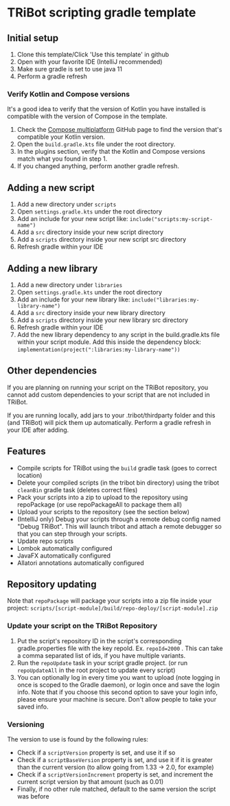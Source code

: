 # TRiBot scripting gradle template

## Initial setup
1) Clone this template/Click 'Use this template' in github
2) Open with your favorite IDE (IntelliJ recommended)
3) Make sure gradle is set to use java 11
4) Perform a gradle refresh
### Verify Kotlin and Compose versions
It's a good idea to verify that the version of Kotlin you have installed is compatible with the version of Compose in the template.
1) Check the [Compose multiplatform](https://github.com/JetBrains/compose-multiplatform/blob/master/VERSIONING.md#kotlin-compatibility) GitHub page to find the version that's compatible your Kotlin version.
2) Open the `build.gradle.kts` file under the root directory.
3) In the plugins section, verify that the Kotlin and Compose versions match what you found in step 1.
4) If you changed anything, perform another gradle refresh.

## Adding a new script
1) Add a new directory under `scripts`
2) Open `settings.gradle.kts` under the root directory
3) Add an include for your new script like: `include("scripts:my-script-name")`
4) Add a `src` directory inside your new script directory
5) Add a `scripts` directory inside your new script src directory
6) Refresh gradle within your IDE

## Adding a new library
1) Add a new directory under `libraries`
2) Open `settings.gradle.kts` under the root directory
3) Add an include for your new library like: `include("libraries:my-library-name")`
4) Add a `src` directory inside your new library directory
5) Add a `scripts` directory inside your new library src directory
6) Refresh gradle within your IDE
7) Add the new library dependency to any script in the build.gradle.kts file within your script module. Add this inside
the dependency block: `implementation(project(":libraries:my-library-name"))`

## Other dependencies
If you are planning on running your script on the TRiBot repository, you cannot add custom dependencies to your 
script that are not included in TRiBot. 

If you are running locally, add jars to your .tribot/thirdparty folder and 
this (and TRiBot) will pick them up automatically. Perform a gradle refresh in your IDE after adding.

## Features
* Compile scripts for TRiBot using the `build` gradle task (goes to correct location)
* Delete your compiled scripts (in the tribot bin directory) using the tribot `cleanBin` gradle task (deletes correct 
  files)
* Pack your scripts into a zip to upload to the repository using repoPackage (or use repoPackageAll to package them all)
* Upload your scripts to the repository (see the section below)
* (IntelliJ only) Debug your scripts through a remote debug config named "Debug TRiBot". This will launch tribot and
attach a remote debugger so that you can step through your scripts.
* Update repo scripts
* Lombok automatically configured
* JavaFX automatically configured
* Allatori annotations automatically configured

## Repository updating
Note that `repoPackage` will package your scripts into a zip file inside your project: `scripts/[script-module]/build/repo-deploy/[script-module].zip`
### Update your script on the TRiBot Repository
1) Put the script's repository ID in the script's corresponding gradle.properties file with the key repoId. Ex. 
   `repoId=2000` . This can take a comma separated list of ids, if you have multiple variants.
2) Run the `repoUpdate` task in your script gradle project. (or run `repoUpdateAll` in the root project to update 
   every script)
3) You can optionally log in every time you want to upload (note logging in once is scoped to the Gradle daemon), or 
   login once and save the login info. Note that if you choose this second option to save your login info, please 
   ensure your machine is secure. Don't allow people to take your saved info.

### Versioning
The version to use is found by the following rules:
* Check if a `scriptVersion` property is set, and use it if so
* Check if a `scriptBaseVersion` property is set, and use it if it is greater than the current version (to allow 
  going from 1.33 -> 2.0, for example)
* Check if a `scriptVersionIncrement` property is set, and increment the current script version by that amount (such 
  as 0.01)
* Finally, if no other rule matched, default to the same version the script was before
